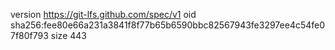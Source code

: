 version https://git-lfs.github.com/spec/v1
oid sha256:fee80e66a231a3841f8f77b65b6590bbc82567943fe3297ee4c54fe07f80f793
size 443
